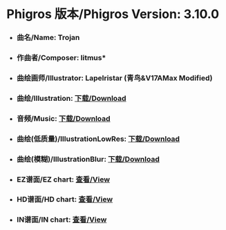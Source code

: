 
# Phigros 版本/Phigros Version:  3.10.0

- ### __曲名/Name:  Trojan__

- ### __作曲者/Composer:  litmus*__

- ### __曲绘画师/Illustrator:  Lapelristar (青鸟&V17AMax Modified)__

- ### __曲绘/Illustration:  [下载/Download](https://github.com/Po6647A/PAR/releases/download/3.10.0/1002.png)__

- ### __音频/Music:  [下载/Download](https://github.com/Po6647A/PAR/releases/download/3.10.0/1697.ogg)__

- ### __曲绘(低质量)/IllustrationLowRes:  [下载/Download](https://github.com/Po6647A/PAR/releases/download/3.10.0/1494.png)__

- ### __曲绘(模糊)/IllustrationBlur:  [下载/Download](https://github.com/Po6647A/PAR/releases/download/3.10.0/1248.png)__


- ### __EZ谱面/EZ chart:  [查看/View](./EZ.json/index.html)__

- ### __HD谱面/HD chart:  [查看/View](./HD.json/index.html)__

- ### __IN谱面/IN chart:  [查看/View](./IN.json/index.html)__
